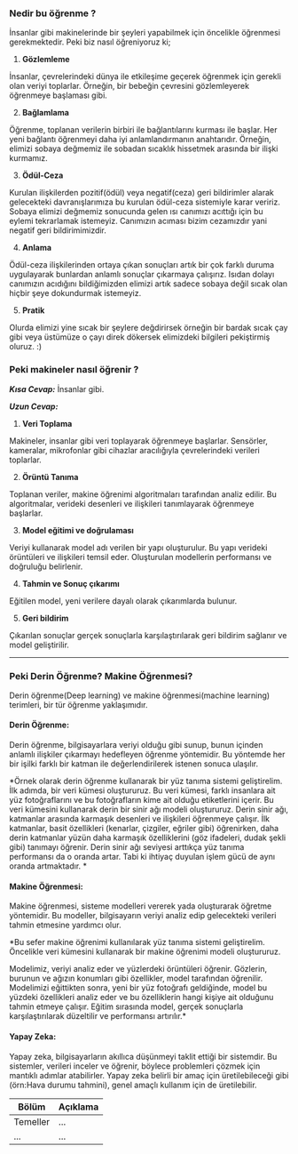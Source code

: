 ### Nedir bu öğrenme ?
İnsanlar gibi makinelerinde bir şeyleri yapabilmek için öncelikle öğrenmesi gerekmektedir. 
Peki biz nasıl öğreniyoruz ki;

1. **Gözlemleme**

İnsanlar, çevrelerindeki dünya ile etkileşime geçerek öğrenmek için gerekli olan veriyi toplarlar. Örneğin, bir bebeğin çevresini gözlemleyerek öğrenmeye başlaması gibi.

2. **Bağlamlama**

Öğrenme, toplanan verilerin birbiri ile bağlantılarını kurması ile başlar. Her yeni bağlantı öğrenmeyi daha iyi anlamlandırmanın anahtarıdır. Örneğin, elimizi sobaya değmemiz ile sobadan sıcaklık hissetmek arasında bir ilişki kurmamız.

3. **Ödül-Ceza**

Kurulan ilişkilerden pozitif(ödül) veya negatif(ceza) geri bildirimler alarak gelecekteki davranışlarımıza bu kurulan ödül-ceza sistemiyle karar veririz. Sobaya elimizi değmemiz sonucunda gelen ısı canımızı acıttığı için bu eylemi tekrarlamak istemeyiz. Canımızın acıması bizim cezamızdır yani negatif geri bildirimimizdir.

4. **Anlama**

Ödül-ceza ilişkilerinden ortaya çıkan sonuçları artık bir çok farklı duruma uygulayarak bunlardan anlamlı sonuçlar çıkarmaya çalışırız. Isıdan dolayı canımızın acıdığını bildiğimizden elimizi artık sadece sobaya değil sıcak olan hiçbir şeye dokundurmak istemeyiz.

5. **Pratik**

Olurda elimizi yine sıcak bir şeylere değdirirsek örneğin bir bardak sıcak çay gibi veya üstümüze o çayı direk dökersek elimizdeki bilgileri pekiştirmiş oluruz. :)

### Peki makineler nasıl öğrenir ?
***Kısa Cevap:*** İnsanlar gibi.

***Uzun Cevap:*** 

1. **Veri Toplama**

Makineler, insanlar gibi veri toplayarak öğrenmeye başlarlar. Sensörler, kameralar, mikrofonlar gibi cihazlar aracılığıyla çevrelerindeki verileri toplarlar.

2. **Örüntü Tanıma**

Toplanan veriler, makine öğrenimi algoritmaları tarafından analiz edilir. Bu algoritmalar, verideki desenleri ve ilişkileri tanımlayarak öğrenmeye başlarlar.

3. **Model eğitimi ve doğrulaması**

Veriyi kullanarak model adı verilen bir yapı oluşturulur. Bu yapı verideki örüntüleri ve ilişkileri temsil eder. Oluşturulan modellerin performansı ve doğruluğu belirlenir.

4. **Tahmin ve Sonuç çıkarımı**

Eğitilen model, yeni verilere dayalı olarak çıkarımlarda bulunur.

5. **Geri bildirim**

Çıkarılan sonuçlar gerçek sonuçlarla karşılaştırılarak geri bildirim sağlanır ve model geliştirilir.

--------------------------------------------------------------

### Peki Derin Öğrenme? Makine Öğrenmesi?
Derin öğrenme(Deep learning) ve makine öğrenmesi(machine learning) terimleri, bir tür öğrenme yaklaşımıdır.

#### Derin Öğrenme:
Derin öğrenme, bilgisayarlara veriyi olduğu gibi sunup, bunun içinden anlamlı ilişkiler  çıkarmayı hedefleyen öğrenme yöntemidir. Bu yöntemde her bir işilki farklı bir katman ile değerlendirilerek istenen sonuca ulaşılır.

*Örnek olarak derin öğrenme kullanarak bir yüz tanıma sistemi geliştirelim. İlk adımda, bir veri kümesi oluştururuz. Bu veri kümesi, farklı insanlara ait yüz fotoğraflarını ve bu fotoğrafların kime ait olduğu etiketlerini içerir. Bu veri kümesini kullanarak derin bir sinir ağı modeli oluştururuz.
Derin sinir ağı, katmanlar arasında karmaşık desenleri ve ilişkileri öğrenmeye çalışır. İlk katmanlar, basit özellikleri (kenarlar, çizgiler, eğriler gibi) öğrenirken, daha derin katmanlar yüzün daha karmaşık özelliklerini (göz ifadeleri, dudak şekli gibi) tanımayı öğrenir. Derin sinir ağı seviyesi arttıkça yüz tanıma performansı da o oranda artar. Tabi ki ihtiyaç duyulan işlem gücü de aynı oranda artmaktadır.
*

#### Makine Öğrenmesi:
Makine öğrenmesi, sisteme  modelleri vererek yada oluşturarak öğretme yöntemidir. Bu modeller, bilgisayarın veriyi analiz edip gelecekteki verileri tahmin etmesine yardımcı olur.

*Bu sefer makine öğrenimi kullanılarak yüz tanıma sistemi geliştirelim. Öncelikle veri kümesini kullanarak bir makine öğrenimi modeli oluştururuz.

Modelimiz, veriyi analiz eder ve yüzlerdeki örüntüleri öğrenir. Gözlerin, burunun ve ağızın konumları gibi özellikler, model tarafından öğrenilir. Modelimizi eğittikten sonra, yeni bir yüz fotoğrafı geldiğinde, model bu yüzdeki özellikleri analiz eder ve bu özelliklerin hangi kişiye ait olduğunu tahmin etmeye çalışır. Eğitim sırasında model, gerçek sonuçlarla karşılaştırılarak düzeltilir ve performansı artırılır.*


#### Yapay Zeka:
Yapay zeka, bilgisayarların akıllıca düşünmeyi taklit ettiği bir sistemdir. Bu sistemler, verileri inceler ve öğrenir, böylece problemleri çözmek için mantıklı adımlar atabilirler. 
Yapay zeka belirli bir amaç için üretilebileceği gibi (örn:Hava durumu tahmini), genel amaçlı kullanım için de üretilebilir. 


| Bölüm         | Açıklama      |
| ------------- | ------------- |
| Temeller      | ...           |
| ...           | ...           |
